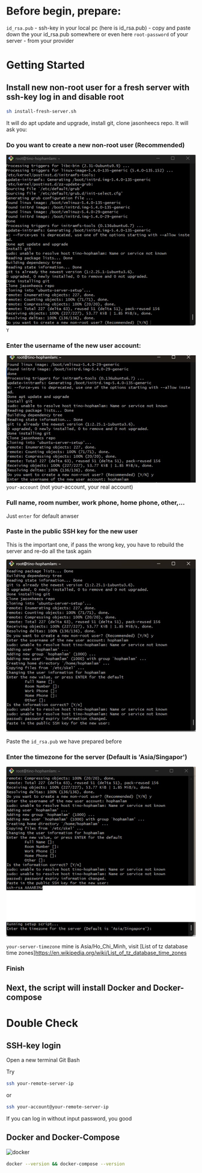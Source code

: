 # Before begin, prepare:

`id_rsa.pub` - ssh-key in your local pc (here is id_rsa.pub) - copy and paste down the your id_rsa.pub somewhere or even here
`root-password` of your server - from your provider

# Getting Started

## Install new non-root user for a fresh server with ssh-key log in and disable root

```bash
sh install-fresh-server.sh
```

It will do apt update and upgrade, install git, clone jasonheecs repo. It will ask you:

### Do you want to create a new non-root user (Recommended)

![create-new-non-root-user](image\create-new-non-root-user.jpg)
`Y`

### Enter the username of the new user account:

![new-user-account](image\new-user-account.jpg)
`your-account` (not your-account, your real account)

### Full name, room number, work phone, home phone, other,...

Just `enter` for default anwser

### Paste in the public SSH key for the new user

This is the important one, if pass the wrong key, you have to rebuild the server and re-do all the task again

![ssh-key](image\ssh-key.jpg)

Paste the `id_rsa.pub` we have prepared before

### Enter the timezone for the server (Default is 'Asia/Singapor')

![timezone](image\timezone.jpg)

`your-server-timezone` mine is Asia/Ho_Chi_Minh, visit [List of tz database time zones]https://en.wikipedia.org/wiki/List_of_tz_database_time_zones

### Finish

## Next, the script will install Docker and Docker-compose

# Double Check

## SSH-key login

Open a new terminal Git Bash

Try

```bash
ssh your-remote-server-ip
```

or

```bash
ssh your-account@your-remote-server-ip
```

If you can log in without input password, you good

## Docker and Docker-Compose

![docker](image\docker.png)

```bash
docker --version && docker-compose --version
```
